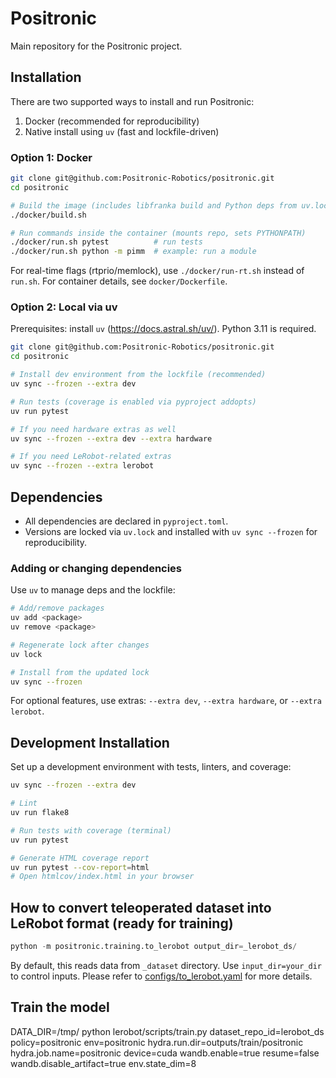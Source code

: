 # Positronic

Main repository for the Positronic project.

## Installation

There are two supported ways to install and run Positronic:

1) Docker (recommended for reproducibility)
2) Native install using `uv` (fast and lockfile-driven)

### Option 1: Docker
```bash
git clone git@github.com:Positronic-Robotics/positronic.git
cd positronic

# Build the image (includes libfranka build and Python deps from uv.lock)
./docker/build.sh

# Run commands inside the container (mounts repo, sets PYTHONPATH)
./docker/run.sh pytest          # run tests
./docker/run.sh python -m pimm  # example: run a module
```

For real-time flags (rtprio/memlock), use `./docker/run-rt.sh` instead of `run.sh`.
For container details, see `docker/Dockerfile`.

### Option 2: Local via uv

Prerequisites: install `uv` (https://docs.astral.sh/uv/). Python 3.11 is required.

```bash
git clone git@github.com:Positronic-Robotics/positronic.git
cd positronic

# Install dev environment from the lockfile (recommended)
uv sync --frozen --extra dev

# Run tests (coverage is enabled via pyproject addopts)
uv run pytest

# If you need hardware extras as well
uv sync --frozen --extra dev --extra hardware

# If you need LeRobot-related extras
uv sync --frozen --extra lerobot
```

## Dependencies

- All dependencies are declared in `pyproject.toml`.
- Versions are locked via `uv.lock` and installed with `uv sync --frozen` for reproducibility.

### Adding or changing dependencies

Use `uv` to manage deps and the lockfile:

```bash
# Add/remove packages
uv add <package>
uv remove <package>

# Regenerate lock after changes
uv lock

# Install from the updated lock
uv sync --frozen
```

For optional features, use extras: `--extra dev`, `--extra hardware`, or `--extra lerobot`.

## Development Installation

Set up a development environment with tests, linters, and coverage:

```bash
uv sync --frozen --extra dev

# Lint
uv run flake8

# Run tests with coverage (terminal)
uv run pytest

# Generate HTML coverage report
uv run pytest --cov-report=html
# Open htmlcov/index.html in your browser
```

## How to convert teleoperated dataset into LeRobot format (ready for training)
```python
python -m positronic.training.to_lerobot output_dir=_lerobot_ds/
```

By default, this reads data from `_dataset` directory. Use `input_dir=your_dir` to control inputs. Please refer to [configs/to_lerobot.yaml](../configs/to_lerobot.yaml) for more details.

## Train the model
DATA_DIR=/tmp/ python lerobot/scripts/train.py dataset_repo_id=lerobot_ds policy=positronic env=positronic hydra.run.dir=outputs/train/positronic hydra.job.name=positronic device=cuda wandb.enable=true resume=false wandb.disable_artifact=true env.state_dim=8
